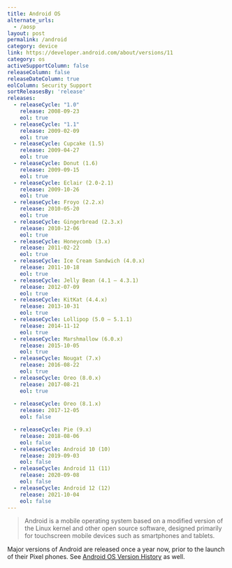 ```yaml
---
title: Android OS
alternate_urls:
  - /aosp
layout: post
permalink: /android
category: device
link: https://developer.android.com/about/versions/11
category: os
activeSupportColumn: false
releaseColumn: false
releaseDateColumn: true
eolColumn: Security Support
sortReleasesBy: 'release'
releases:
  - releaseCycle: "1.0"
    release: 2008-09-23
    eol: true
  - releaseCycle: "1.1"
    release: 2009-02-09
    eol: true
  - releaseCycle: Cupcake (1.5)
    release: 2009-04-27
    eol: true
  - releaseCycle: Donut (1.6)
    release: 2009-09-15
    eol: true
  - releaseCycle: Eclair (2.0-2.1)
    release: 2009-10-26
    eol: true
  - releaseCycle: Froyo (2.2.x)
    release: 2010-05-20
    eol: true
  - releaseCycle: Gingerbread (2.3.x)
    release: 2010-12-06
    eol: true
  - releaseCycle: Honeycomb (3.x)
    release: 2011-02-22
    eol: true
  - releaseCycle: Ice Cream Sandwich (4.0.x)
    release: 2011-10-18
    eol: true
  - releaseCycle: Jelly Bean (4.1 – 4.3.1)
    release: 2012-07-09
    eol: true
  - releaseCycle: KitKat (4.4.x)
    release: 2013-10-31
    eol: true
  - releaseCycle: Lollipop (5.0 – 5.1.1)
    release: 2014-11-12
    eol: true
  - releaseCycle: Marshmallow (6.0.x)
    release: 2015-10-05
    eol: true
  - releaseCycle: Nougat (7.x)
    release: 2016-08-22
    eol: true
  - releaseCycle: Oreo (8.0.x)
    release: 2017-08-21
    eol: true
    
  - releaseCycle: Oreo (8.1.x)
    release: 2017-12-05
    eol: false

  - releaseCycle: Pie (9.x)
    release: 2018-08-06
    eol: false
  - releaseCycle: Android 10 (10)
    release: 2019-09-03
    eol: false
  - releaseCycle: Android 11 (11)
    release: 2020-09-08
    eol: false
  - releaseCycle: Android 12 (12)
    release: 2021-10-04
    eol: false
---
```


>Android is a mobile operating system based on a modified version of the Linux kernel and other open source software, designed primarily for touchscreen mobile devices such as smartphones and tablets.

Major versions of Android are released once a year now, prior to the launch of their Pixel phones. See [Android OS Version History](https://en.wikipedia.org/wiki/Android_version_history) as well.
